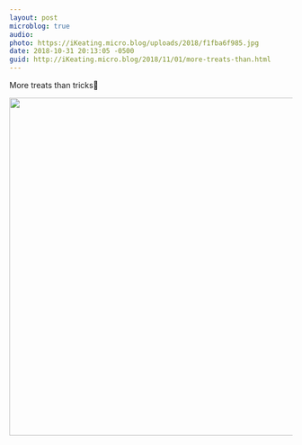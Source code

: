 ```yaml
---
layout: post
microblog: true
audio: 
photo: https://iKeating.micro.blog/uploads/2018/f1fba6f985.jpg
date: 2018-10-31 20:13:05 -0500
guid: http://iKeating.micro.blog/2018/11/01/more-treats-than.html
---
```

More treats than tricks🎃 

<img src="https://iKeating.micro.blog/uploads/2018/f1fba6f985.jpg" width="600" height="600" />
